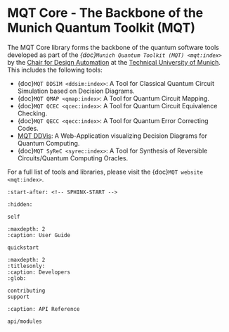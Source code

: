 # MQT Core - The Backbone of the Munich Quantum Toolkit (MQT)

The MQT Core library forms the backbone of the quantum software tools developed as part of the _{doc}`Munich Quantum Toolkit (MQT) <mqt:index>`_ by the [Chair for Design Automation](https://www.cda.cit.tum.de/) at the [Technical University of Munich](https://www.tum.de/). This includes the following tools:

- {doc}`MQT DDSIM <ddsim:index>`: A Tool for Classical Quantum Circuit Simulation based on Decision Diagrams.
- {doc}`MQT QMAP <qmap:index>`: A Tool for Quantum Circuit Mapping.
- {doc}`MQT QCEC <qcec:index>`: A Tool for Quantum Circuit Equivalence Checking.
- {doc}`MQT QECC <qecc:index>`: A Tool for Quantum Error Correcting Codes.
- [MQT DDVis](https://github.com/cda-tum/mqt-ddvis): A Web-Application visualizing Decision Diagrams for Quantum Computing.
- {doc}`MQT SyReC <syrec:index>`: A Tool for Synthesis of Reversible Circuits/Quantum Computing Oracles.

For a full list of tools and libraries, please visit the {doc}`MQT website <mqt:index>`.

```{include} ../README.md
:start-after: <!-- SPHINX-START -->
```

```{toctree}
:hidden:

self
```

```{toctree}
:maxdepth: 2
:caption: User Guide

quickstart
```

```{toctree}
:maxdepth: 2
:titlesonly:
:caption: Developers
:glob:

contributing
support
```

```{toctree}
:caption: API Reference

api/modules
```
